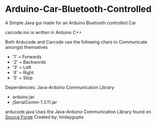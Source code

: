 # Arduino-Car-Bluetooth-Controlled
A Simple Java gui made for an Arduino Bluetooth controlled Car


carcode.ino is written in Arduino C++ 

Both Arducode and Carcode use the following chars to Communicate amongst themselves
- '1' = Forwards
- '2' = Backwords
- '3' = Left
- '4' = Right
- '5' = Stop

Dependencies:
Java-Arduino Communication Library:
- arduino.jar
- jSerialComm-1.3.11.jar

arducode.java Uses the Java-Arduino Communication Library found on [Source Forge](https://sourceforge.net/projects/javaarduinolibrary/) 
Created by: hirdaygupta 
 


